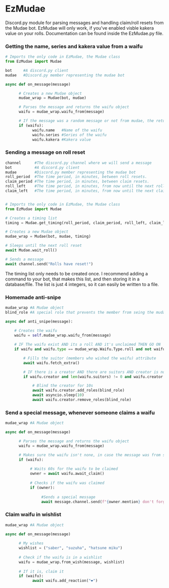 # EzMudae
Discord.py module for parsing messages and handling claim/roll resets from the Mudae bot.
EzMudae will only work, if you've enabled visble kakera value on your rolls.
Documentation can be found inside the EzMudae.py file.

### Getting the name, series and kakera value from a waifu
```python
# Imports the only code in EzMudae, the Mudae class
from EzMudae import Mudae

bot     #A discord.py client
mudae   #Discord.py member representing the mudae bot

async def on_message(message)

      # Creates a new Mudae object
      mudae_wrap = Mudae(bot, mudae)

      # Parses the message and returns the waifu object
      waifu = mudae_wrap.waifu_from(message)

      # If the message was a random message or not from mudae, the returned value will be none
      if (waifu):
            waifu.name   #Name of the waifu
            waifu.series #Series of the waifu
            waifu.kakera #Kakera value
```

### Sending a message on roll reset
```python
channel      #The discord.py channel where we will send a message
bot          #A discord.py client
mudae        #Discord.py member representing the mudae bot
roll_period  #The time period, in minutes, between roll resets.
claim_period #The time period, in minutes, between claim resets.
roll_left    #The time period, in minutes, from now until the next roll reset.
claim_left   #The time period, in minutes, from now until the next claim reset.


# Imports the only code in EzMudae, the Mudae class
from EzMudae import Mudae

# Creates a timing list
timing = Mudae.get_timing(roll_period, claim_period, roll_left, claim_left)

# Creates a new Mudae object
mudae_wrap = Mudae(bot, mudae, timing)

# Sleeps until the next roll reset
await Mudae.wait_roll()

# Sends a message
await channel.send("Rolls have reset!")

```
The timing list only needs to be created once. I recommend adding a command to your bot, that makes this list, and then storing it in a database/file. The list is just 4 integers, so it can easily be written to a file.

### Homemade anti-snipe
```Python
mudae_wrap #A Mudae object
blind_role #A special role that prevents the member from seing the mudae channel

async def anti_snipe(message):
        
    # Creates the waifu
    waifu = self.mudae_wrap.waifu_from(message)

    # IF The waifu exist AND its a roll AND it's unclaimed THEN GO ON
    if waifu and waifu.type == mudae_wrap.Waifu.Type.roll and not waifu.is_claimed:

        # Fills the suitor (members who wished the waifu) attribute
        await waifu.fetch_extra()

        # IF there is a creator AND there are suitors AND creator is not a suitor THEN GO ON
        if waifu.creator and len(waifu.suitors) != 0 and waifu.creator not in waifu.suitors

            # Blind the creator for 10s
            await waifu.creator.add_roles(blind_role)
            await asyncio.sleep(10)
            await waifu.creator.remove_roles(blind_role)
```

### Send a special message, whenever someone claims a waifu
```Python
mudae_wrap #A Mudae object

async def on_message(message)

      # Parses the message and returns the waifu object
      waifu = mudae_wrap.waifu_from(message)

      # Makes sure the waifu isn't none, in case the message was from someone else
      if (waifu):
           
           # Waits 60s for the waifu to be claimed
           owner = await waifu.await_claim()
           
           # Checks if the waifu was claimed
           if (owner):
                
                #Sends a special message
                await message.channel.send(f"{owner.mention} don't forget to treat {waifu.name} well!")

```

### Claim waifu in wishlist
```Python
mudae_wrap #A Mudae object

async def on_message(message)
      
      # My wishes
      wishlist = ("saber", "suzuha", "hatsune miku")
      
      # Check if the waifu is in a wishlist
      waifu = mudae_wrap.from_wish(message, wishlist)
      
      # If it is, claim it
      if (waifu):
            await waifu.add_reaction("❤️")
